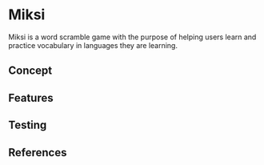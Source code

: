 # Miksi
Miksi is a word scramble game with the purpose of helping users learn and practice vocabulary in languages they are learning.

## Concept

## Features

## Testing

## References


